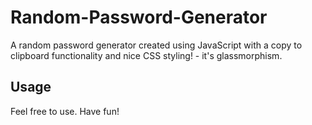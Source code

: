 # Random-Password-Generator
A random password generator created using JavaScript with a copy to clipboard functionality and nice CSS styling! - it's glassmorphism.

## Usage
Feel free to use. Have fun!
